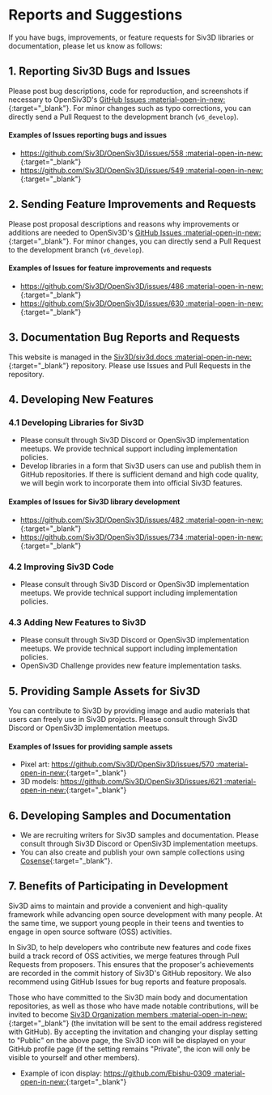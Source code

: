 # Reports and Suggestions
If you have bugs, improvements, or feature requests for Siv3D libraries or documentation, please let us know as follows:

## 1. Reporting Siv3D Bugs and Issues
Please post bug descriptions, code for reproduction, and screenshots if necessary to OpenSiv3D's [GitHub Issues :material-open-in-new:](https://github.com/Siv3D/OpenSiv3D/issues){:target="_blank"}. For minor changes such as typo corrections, you can directly send a Pull Request to the development branch (`v6_develop`).

#### Examples of Issues reporting bugs and issues
- [https://github.com/Siv3D/OpenSiv3D/issues/558 :material-open-in-new:](https://github.com/Siv3D/OpenSiv3D/issues/558){:target="_blank"}
- [https://github.com/Siv3D/OpenSiv3D/issues/549 :material-open-in-new:](https://github.com/Siv3D/OpenSiv3D/issues/549){:target="_blank"}


## 2. Sending Feature Improvements and Requests
Please post proposal descriptions and reasons why improvements or additions are needed to OpenSiv3D's [GitHub Issues :material-open-in-new:](https://github.com/Siv3D/OpenSiv3D/issues){:target="_blank"}. For minor changes, you can directly send a Pull Request to the development branch (`v6_develop`).

#### Examples of Issues for feature improvements and requests
- [https://github.com/Siv3D/OpenSiv3D/issues/486 :material-open-in-new:](https://github.com/Siv3D/OpenSiv3D/issues/486){:target="_blank"}
- [https://github.com/Siv3D/OpenSiv3D/issues/630 :material-open-in-new:](https://github.com/Siv3D/OpenSiv3D/issues/630){:target="_blank"}


## 3. Documentation Bug Reports and Requests
This website is managed in the [Siv3D/siv3d.docs :material-open-in-new:](https://github.com/Siv3D/siv3d.docs){:target="_blank"} repository. Please use Issues and Pull Requests in the repository.


## 4. Developing New Features

### 4.1 Developing Libraries for Siv3D
- Please consult through Siv3D Discord or OpenSiv3D implementation meetups. We provide technical support including implementation policies.
- Develop libraries in a form that Siv3D users can use and publish them in GitHub repositories. If there is sufficient demand and high code quality, we will begin work to incorporate them into official Siv3D features.

#### Examples of Issues for Siv3D library development
- [https://github.com/Siv3D/OpenSiv3D/issues/482 :material-open-in-new:](https://github.com/Siv3D/OpenSiv3D/issues/482){:target="_blank"}
- [https://github.com/Siv3D/OpenSiv3D/issues/734 :material-open-in-new:](https://github.com/Siv3D/OpenSiv3D/issues/734){:target="_blank"}


### 4.2 Improving Siv3D Code
- Please consult through Siv3D Discord or OpenSiv3D implementation meetups. We provide technical support including implementation policies.


### 4.3 Adding New Features to Siv3D
- Please consult through Siv3D Discord or OpenSiv3D implementation meetups. We provide technical support including implementation policies.
- OpenSiv3D Challenge provides new feature implementation tasks.


## 5. Providing Sample Assets for Siv3D
You can contribute to Siv3D by providing image and audio materials that users can freely use in Siv3D projects. Please consult through Siv3D Discord or OpenSiv3D implementation meetups.

#### Examples of Issues for providing sample assets
- Pixel art: [https://github.com/Siv3D/OpenSiv3D/issues/570 :material-open-in-new:](https://github.com/Siv3D/OpenSiv3D/issues/570){:target="_blank"}
- 3D models: [https://github.com/Siv3D/OpenSiv3D/issues/621 :material-open-in-new:](https://github.com/Siv3D/OpenSiv3D/issues/621){:target="_blank"}


## 6. Developing Samples and Documentation
- We are recruiting writers for Siv3D samples and documentation. Please consult through Siv3D Discord or OpenSiv3D implementation meetups.
- You can also create and publish your own sample collections using [Cosense](../tools/cosense.md){:target="_blank"}.



## 7. Benefits of Participating in Development
Siv3D aims to maintain and provide a convenient and high-quality framework while advancing open source development with many people. At the same time, we support young people in their teens and twenties to engage in open source software (OSS) activities.

In Siv3D, to help developers who contribute new features and code fixes build a track record of OSS activities, we merge features through Pull Requests from proposers. This ensures that the proposer's achievements are recorded in the commit history of Siv3D's GitHub repository. We also recommend using GitHub Issues for bug reports and feature proposals.

Those who have committed to the Siv3D main body and documentation repositories, as well as those who have made notable contributions, will be invited to become [Siv3D Organization members :material-open-in-new:](https://github.com/orgs/Siv3D/people){:target="_blank"} (the invitation will be sent to the email address registered with GitHub). By accepting the invitation and changing your display setting to "Public" on the above page, the Siv3D icon will be displayed on your GitHub profile page (if the setting remains "Private", the icon will only be visible to yourself and other members).

- Example of icon display: [https://github.com/Ebishu-0309 :material-open-in-new:](https://github.com/Ebishu-0309){:target="_blank"}
